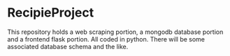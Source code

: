 # RecipieProject
This repository holds a web scraping portion, a mongodb database portion and a frontend flask portion. All coded in python. There will be some associated database schema and the like.
